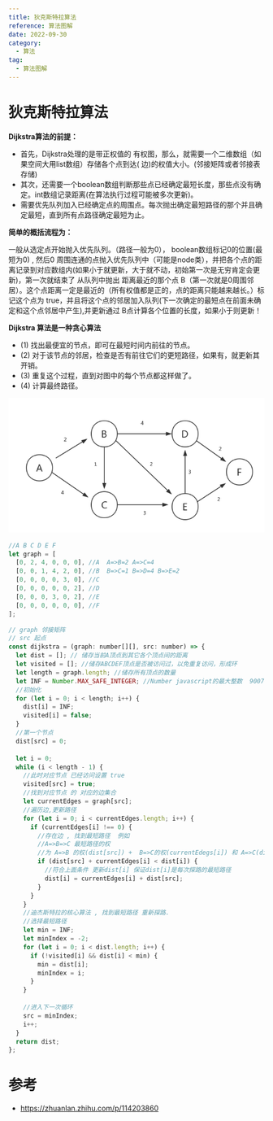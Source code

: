 ```yaml
---
title: 狄克斯特拉算法
reference: 算法图解
date: 2022-09-30
category:
  - 算法
tag:
  - 算法图解
---
```


# 狄克斯特拉算法

**Dijkstra算法的前提：**

- 首先，Dijkstra处理的是带正权值的 有权图，那么，就需要一个二维数组（如果空间大用list数组）存储各个点到达( 边)的权值大小。(邻接矩阵或者邻接表存储)
- 其次，还需要一个boolean数组判断那些点已经确定最短长度，那些点没有确定。int数组记录距离(在算法执行过程可能被多次更新)。
- 需要优先队列加入已经确定点的周围点。每次抛出确定最短路径的那个并且确定最短，直到所有点路径确定最短为止。

**简单的概括流程为：**

一般从选定点开始抛入优先队列。（路径一般为0）， boolean数组标记0的位置(最短为0) , 然后0 周围连通的点抛入优先队列中（可能是node类），并把各个点的距离记录到对应数组内(如果小于就更新，大于就不动，初始第一次是无穷肯定会更新)，第一次就结束了
从队列中抛出 距离最近的那个点 B（第一次就是0周围邻居）。这个点距离一定是最近的（所有权值都是正的，点的距离只能越来越长。）标记这个点为 true，并且将这个点的邻居加入队列(下一次确定的最短点在前面未确定和这个点邻居中产生),并更新通过 B点计算各个位置的长度，如果小于则更新！

**Dijkstra 算法是一种贪心算法**

- (1) 找出最便宜的节点，即可在最短时间内前往的节点。
- (2) 对于该节点的邻居，检查是否有前往它们的更短路径，如果有，就更新其开销。
- (3) 重复这个过程，直到对图中的每个节点都这样做了。
- (4) 计算最终路径。

![](./images/168012340-11-22-16-58-00.png)

```js
//A B C D E F
let graph = [
  [0, 2, 4, 0, 0, 0], //A  A=>B=2 A=>C=4
  [0, 0, 1, 4, 2, 0], //B  B=>C=1 B=>D=4 B=>E=2
  [0, 0, 0, 0, 3, 0], //C
  [0, 0, 0, 0, 0, 2], //D
  [0, 0, 0, 3, 0, 2], //E
  [0, 0, 0, 0, 0, 0], //F
];
```

```js
// graph 邻接矩阵
// src 起点
const dijkstra = (graph: number[][], src: number) => {
  let dist = []; // 储存当前A顶点到其它各个顶点间的距离
  let visited = []; //储存ABCDEF顶点是否被访问过，以免重复访问，形成环
  let length = graph.length; //储存所有顶点的数量
  let INF = Number.MAX_SAFE_INTEGER; //Number javascript的最大整数  9007199254740991
  //初始化
  for (let i = 0; i < length; i++) {
    dist[i] = INF;
    visited[i] = false;
  }
  //第一个节点
  dist[src] = 0;

  let i = 0;
  while (i < length - 1) {
    //此时对应节点 已经访问设置 true
    visited[src] = true;
    //找到对应节点 的 对应的边集合
    let currentEdges = graph[src];
    //遍历边,更新路径
    for (let i = 0; i < currentEdges.length; i++) {
      if (currentEdges[i] !== 0) {
        //存在边 , 找到最短路径  例如
        //A=>B=>C 最短路径的权
        //为 A=>B 的权(dist[src]) +  B=>C的权(currentEdegs[i]) 和 A=>C(dist[i]) 的权 进行比较
        if (dist[src] + currentEdges[i] < dist[i]) {
          //符合上面条件 更新dist[i] 保证dist[i]是每次探路的最短路径
          dist[i] = currentEdges[i] + dist[src];
        }
      }
    }
    //迪杰斯特拉的核心算法 , 找到最短路径 重新探路.
    //选择最短路径
    let min = INF;
    let minIndex = -2;
    for (let i = 0; i < dist.length; i++) {
      if (!visited[i] && dist[i] < min) {
        min = dist[i];
        minIndex = i;
      }
    }

    //进入下一次循环
    src = minIndex;
    i++;
  }
  return dist;
};
```

# 参考

- <https://zhuanlan.zhihu.com/p/114203860>
